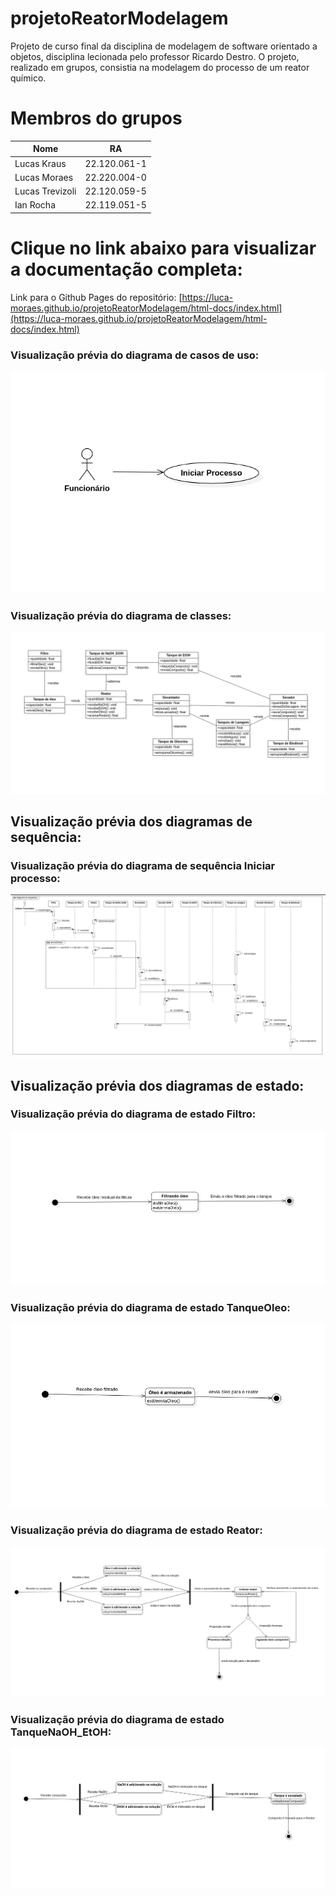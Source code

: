 # projetoReatorModelagem
Projeto de curso final da disciplina de modelagem de software orientado a objetos, disciplina lecionada pelo professor Ricardo Destro. O projeto, realizado em grupos, consistia na modelagem do processo de um reator químico.

# Membros do grupos
| Nome  | RA |
| ------------- | ------------- |
| Lucas Kraus | 22.120.061-1 |
| Lucas Moraes  | 22.220.004-0  |
| Lucas Trevizoli | 22.120.059-5 |
| Ian Rocha  | 22.119.051-5 |

# Clique no link abaixo para visualizar a documentação completa:
Link para o Github Pages do repositório: [https://luca-moraes.github.io/projetoReatorModelagem/html-docs/index.html](https://luca-moraes.github.io/projetoReatorModelagem/html-docs/index.html)

### Visualização prévia do diagrama de casos de uso:

![Diagrama de caso de uso](https://github.com/luca-moraes/projetoReatorModelagem/blob/main/images/digramaUseCases.png)

### Visualização prévia do diagrama de classes:

![Diagrama de classe](https://github.com/luca-moraes/projetoReatorModelagem/blob/main/images/diagramaClasses.png)

## Visualização prévia dos diagramas de sequência:

### Visualização prévia do diagrama de sequência Iniciar processo:

![Diagrama de sequência Iniciar processo](https://github.com/luca-moraes/projetoReatorModelagem/blob/main/images/diagramaSequencia.png)

## Visualização prévia dos diagramas de estado:

### Visualização prévia do diagrama de estado Filtro:

![Diagrama de estado Filtro](https://github.com/luca-moraes/projetoReatorModelagem/blob/main/images/diagramaEstadoFiltro.png)

### Visualização prévia do diagrama de estado TanqueOleo:

![Diagrama de estado TanqueOleo](https://github.com/luca-moraes/projetoReatorModelagem/blob/main/images/diagramaEstadoTanqueOleo.png)

### Visualização prévia do diagrama de estado Reator:

![Diagrama de estado Reator](https://github.com/luca-moraes/projetoReatorModelagem/blob/main/images/diagramaEstadoReator.png)

### Visualização prévia do diagrama de estado TanqueNaOH_EtOH:

![Diagrama de estado TanqueNaOH_EtOH](https://github.com/luca-moraes/projetoReatorModelagem/blob/main/images/diagramaEstadoTanqueNaOHEtOH.png)
